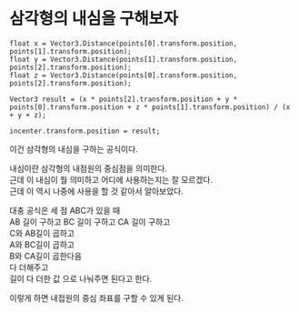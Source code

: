 # 삼각형의 내심을 구해보자

```
float x = Vector3.Distance(points[0].transform.position, points[1].transform.position);
float y = Vector3.Distance(points[1].transform.position, points[2].transform.position);
float z = Vector3.Distance(points[0].transform.position, points[2].transform.position);

Vector3 result = (x * points[2].transform.position + y * points[0].transform.position + z * points[1].transform.position) / (x + y + z);

incenter.transform.position = result;
```

이건 삼각형의 내심을 구하는 공식이다.  

내심이란 삼각형의 내점원의 중심점을 의미한다.  
근데 이 내심이 뭘 의미하고 어디에 사용하는지는 잘 모르겠다.  
근데 이 역시 나중에 사용을 할 것 같아서 알아보았다.  

대충 공식은 세 점 ABC가 있을 때  
AB 길이 구하고 BC 길이 구하고 CA 길이 구하고  
C와 AB길이 곱하고  
A와 BC길이 곱하고  
B와 CA길이 곱한다음  
다 더해주고  
길이 다 더한 값 으로 나눠주면 된다고 한다.  

이렇게 하면 내접원의 중심 좌표를 구할 수 있게 된다.  